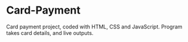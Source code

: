 # Card-Payment
Card payment project, coded with HTML, CSS and JavaScript.
Program takes card details, and live outputs.
